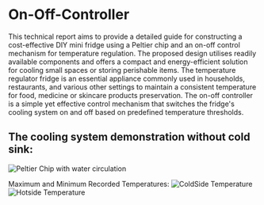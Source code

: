 # On-Off-Controller
This technical report aims to provide a detailed guide for constructing a cost-effective DIY mini fridge using a Peltier chip and an on-off control mechanism for temperature regulation. The proposed design utilises readily available components and offers a compact and energy-efficient solution for cooling small spaces or storing perishable items. The temperature regulator fridge is an essential appliance commonly used in households, restaurants, and various other settings to maintain a consistent temperature for food, medicine or skincare products preservation. The on-off controller is a simple yet effective control mechanism that switches the fridge's cooling system on and off based on predefined temperature thresholds.

## The cooling system demonstration without cold sink:

![Peltier Chip with water circulation](https://github.com/EveVengerov/On-Off-Controller/assets/70894557/fa8f9ea5-191c-4651-85bc-8a40891ef174)

Maximum and Minimum Recorded Temperatures:
![ColdSide Temperature](https://github.com/EveVengerov/On-Off-Controller/assets/70894557/28030e07-6d1e-4bd8-ab21-0b1c17a098f7)
![Hotside Temperature](https://github.com/EveVengerov/On-Off-Controller/assets/70894557/e520ecf0-cb83-4fa1-865b-7204299338f8)
